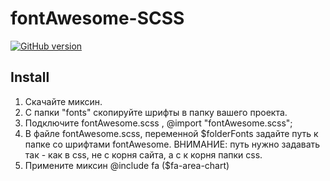 # fontAwesome-SCSS
[![GitHub version](https://badge.fury.io/gh/reskwer%2FfontAwesome-SCSS.svg)](https://badge.fury.io/gh/reskwer%2FfontAwesome-SCSS)
## Install
1. Скачайте миксин.
2. С папки "fonts" скопируйте шрифты в папку вашего проекта.
3. Подключите fontAwesome.scss , @import "fontAwesome.scss";
4. В файле fontAwesome.scss, переменной $folderFonts задайте путь к папке со шрифтами fontAwesome. ВНИМАНИЕ: путь нужно задавать так - как в css, не с корня сайта, а с к корня папки css.
5. Примените миксин @include fa ($fa-area-chart)
